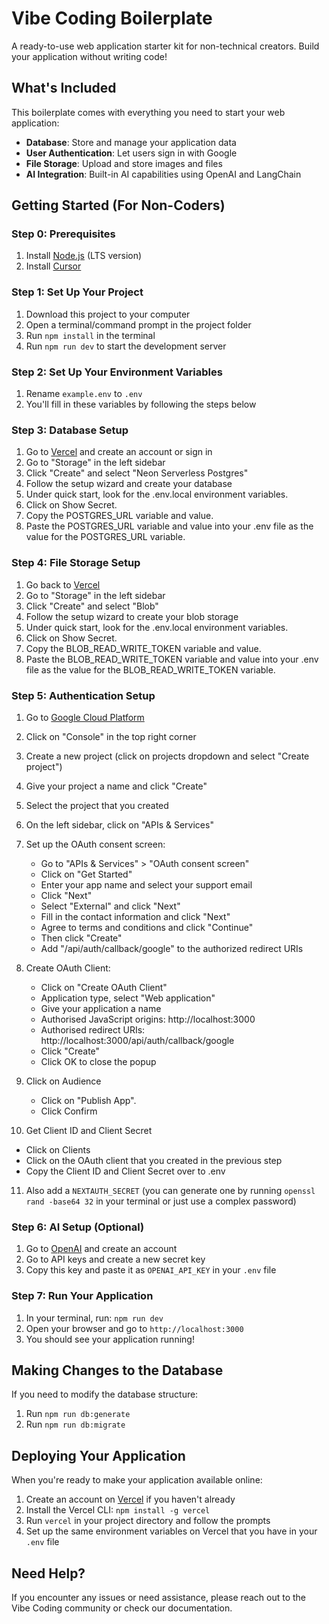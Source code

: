# Vibe Coding Boilerplate

A ready-to-use web application starter kit for non-technical creators. Build your application without writing code!

## What's Included

This boilerplate comes with everything you need to start your web application:

- **Database**: Store and manage your application data
- **User Authentication**: Let users sign in with Google
- **File Storage**: Upload and store images and files
- **AI Integration**: Built-in AI capabilities using OpenAI and LangChain

## Getting Started (For Non-Coders)

### Step 0: Prerequisites

1. Install [Node.js](https://nodejs.org/) (LTS version)
2. Install [Cursor](https://www.cursor.com/)

### Step 1: Set Up Your Project

1. Download this project to your computer
2. Open a terminal/command prompt in the project folder
3. Run `npm install` in the terminal
4. Run `npm run dev` to start the development server

### Step 2: Set Up Your Environment Variables

1. Rename `example.env` to `.env`
2. You'll fill in these variables by following the steps below

### Step 3: Database Setup

1. Go to [Vercel](https://vercel.com/) and create an account or sign in
2. Go to "Storage" in the left sidebar
3. Click "Create" and select "Neon Serverless Postgres"
4. Follow the setup wizard and create your database
5. Under quick start, look for the .env.local environment variables.
6. Click on Show Secret.
7. Copy the POSTGRES_URL variable and value.
8. Paste the POSTGRES_URL variable and value into your .env file as the value for the POSTGRES_URL variable.

### Step 4: File Storage Setup

1. Go back to [Vercel](https://vercel.com/)
2. Go to "Storage" in the left sidebar
3. Click "Create" and select "Blob"
4. Follow the setup wizard to create your blob storage
5. Under quick start, look for the .env.local environment variables.
6. Click on Show Secret.
7. Copy the BLOB_READ_WRITE_TOKEN variable and value.
8. Paste the BLOB_READ_WRITE_TOKEN variable and value into your .env file as the value for the BLOB_READ_WRITE_TOKEN variable.

### Step 5: Authentication Setup

1. Go to [Google Cloud Platform](https://cloud.google.com/)
2. Click on "Console" in the top right corner
3. Create a new project (click on projects dropdown and select "Create project")
4. Give your project a name and click "Create"
5. Select the project that you created
6. On the left sidebar, click on "APIs & Services"
7. Set up the OAuth consent screen:
   - Go to "APIs & Services" > "OAuth consent screen"
   - Click on "Get Started"
   - Enter your app name and select your support email
   - Click "Next"
   - Select "External" and click "Next"
   - Fill in the contact information and click "Next"
   - Agree to terms and conditions and click "Continue"
   - Then click "Create"
   - Add "/api/auth/callback/google" to the authorized redirect URIs
8. Create OAuth Client:

   - Click on "Create OAuth Client"
   - Application type, select "Web application"
   - Give your application a name
   - Authorised JavaScript origins: http://localhost:3000
   - Authorised redirect URIs: http://localhost:3000/api/auth/callback/google
   - Click "Create"
   - Click OK to close the popup

9. Click on Audience

   - Click on "Publish App".
   - Click Confirm

10. Get Client ID and Client Secret

- Click on Clients
- Click on the OAuth client that you created in the previous step
- Copy the Client ID and Client Secret over to .env

11. Also add a `NEXTAUTH_SECRET` (you can generate one by running `openssl rand -base64 32` in your terminal or just use a complex password)

### Step 6: AI Setup (Optional)

1. Go to [OpenAI](https://platform.openai.com/signup) and create an account
2. Go to API keys and create a new secret key
3. Copy this key and paste it as `OPENAI_API_KEY` in your `.env` file

### Step 7: Run Your Application

1. In your terminal, run: `npm run dev`
2. Open your browser and go to `http://localhost:3000`
3. You should see your application running!

## Making Changes to the Database

If you need to modify the database structure:

1. Run `npm run db:generate`
2. Run `npm run db:migrate`

## Deploying Your Application

When you're ready to make your application available online:

1. Create an account on [Vercel](https://vercel.com/) if you haven't already
2. Install the Vercel CLI: `npm install -g vercel`
3. Run `vercel` in your project directory and follow the prompts
4. Set up the same environment variables on Vercel that you have in your `.env` file

## Need Help?

If you encounter any issues or need assistance, please reach out to the Vibe Coding community or check our documentation.
